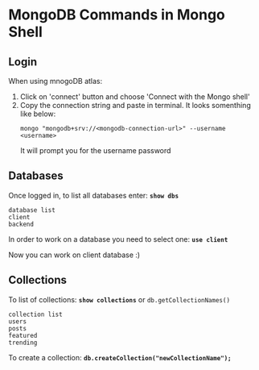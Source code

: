 # MongoDB Commands in Mongo Shell

## Login

When using mnogoDB atlas:

1. Click on 'connect' button and choose 'Connect with the Mongo shell'
2. Copy the connection string and paste in terminal. It looks somenthing like below:
    ```
    mongo "mongodb+srv://<mongodb-connection-url>" --username <username>
    ```
    It will prompt you for the username password

## Databases

Once logged in, to list all databases enter: __`show dbs`__
```
database list
client
backend
```


In order to work on a database you need to select one: __`use client`__

Now you can work on client database :)

## Collections

To list of collections: __`show collections`__ or `db.getCollectionNames()`
```
collection list
users
posts
featured
trending
```

To create a collection: __`db.createCollection("newCollectionName");`__

